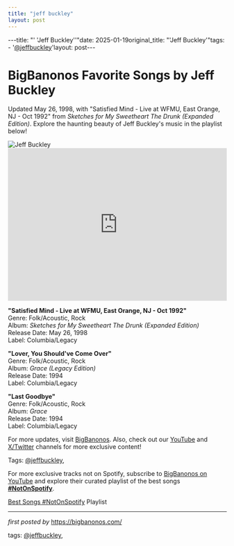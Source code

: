 ```yaml
---
title: "jeff buckley"
layout: post
---
```

---title: "' 'Jeff Buckley''"date: 2025-01-19original_title: "'Jeff Buckley'"tags:  - '[@jeffbuckley](/tags/jeffbuckley/)'layout: post---<!-- Title of the Post --><h1 >BigBanonos Favorite Songs by Jeff Buckley</h1> <!-- Introductory Text --><p >Updated May 26, 1998, with "Satisfied Mind - Live at WFMU, East Orange, NJ - Oct 1992" from <em>Sketches for My Sweetheart The Drunk (Expanded Edition)</em>. Explore the haunting beauty of Jeff Buckley's music in the playlist below!</p> <!-- Featured Image --><div > <img src="https://i.scdn.co/image/ab67616d0000b2736a760642a56847027428cb61" alt="Jeff Buckley" /></div> <!-- Spotify Embed --><div > <iframe src="https://open.spotify.com/embed/playlist/5howEr8xXVXy8kUzeO0nKx?utm_source=generator" width="100%" height="352" frameborder="0" allowfullscreen="" allow="autoplay; clipboard-write; encrypted-media; fullscreen; picture-in-picture" loading="lazy"></iframe></div> <!-- Song Information --><div > <p><strong>"Satisfied Mind - Live at WFMU, East Orange, NJ - Oct 1992"</strong><br> Genre: Folk/Acoustic, Rock<br> Album: <em>Sketches for My Sweetheart The Drunk (Expanded Edition)</em><br> Release Date: May 26, 1998<br> Label: Columbia/Legacy</p> <p><strong>"Lover, You Should've Come Over"</strong><br> Genre: Folk/Acoustic, Rock<br> Album: <em>Grace (Legacy Edition)</em><br> Release Date: 1994<br> Label: Columbia/Legacy</p> <p><strong>"Last Goodbye"</strong><br> Genre: Folk/Acoustic, Rock<br> Album: <em>Grace</em><br> Release Date: 1994<br> Label: Columbia/Legacy</p></div> <!-- Footer Links --><div > <p>For more updates, visit <a href="https://bigbanonos.com/" target="_blank">BigBanonos</a>. Also, check out our <a href="https://www.youtube.com/[@BigBanonos](/tags/BigBanonos/)" target="_blank">YouTube</a> and <a href="https://x.com/bigbanonos" target="_blank">X/Twitter</a> channels for more exclusive content!</p></div> <!-- Tags --><p >Tags: [@jeffbuckley](/tags/jeffbuckley/),</p><!--Subscribe and Playlist Links--><div>    <p>For more exclusive tracks not on Spotify, subscribe to <a href="https://www.youtube.com/[@BigBanonos](/tags/BigBanonos/)" target="_blank">BigBanonos on YouTube</a> and explore their curated playlist of the best songs <strong>[#NotOnSpotify](/tags/NotOnSpotify/)</strong>.</p>    <p><a href="https://www.youtube.com/playlist?list=PLtuNtuTatqI0kFahUCbtbfenC_ET5O_tr" target="_blank">Best Songs [#NotOnSpotify](/tags/NotOnSpotify/) Playlist<br /></a></p></div><hr /><p><em>first posted by</em> <a href="https://bigbanonos.com/" rel="noopener" target="_new">https://bigbanonos.com/</a></p><p>tags: [@jeffbuckley](/tags/jeffbuckley/),</p>